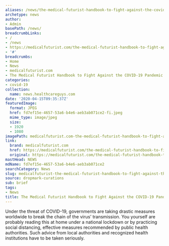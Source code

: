 ```yaml
---
aliases: /news/the-medical-futurist-handbook-to-fight-against-the-covid-19-pandemic
archetype: news
author:
- Admin
basePath: /news/
breadcrumbLinks:
- /
- /news
- https://medicalfuturist.com/the-medical-futurist-handbook-to-fight-against-the-covid-19-pandemic/
- '#'
breadcrumbs:
- Home
- News
- medicalfuturist.com
- The Medical Futurist Handbook to Fight Against the COVID-19 Pandemic
categories:
- covid-19
collection:
  name: news.healthcareguys.com
date: '2020-04-15T09:35:37Z'
featuredImage:
  format: JPEG
  href: fd7ef15e-4657-53a6-b4e6-aeb3ab071ce2-fi.jpeg
  mime_type: image/jpeg
  size:
  - 1920
  - 1080
imagePath: medicalfuturist.com-the-medical-futurist-handbook-to-fight-against-the-covid-19-pandemic
link:
  brand: medicalfuturist.com
  href: https://medicalfuturist.com/the-medical-futurist-handbook-to-fight-against-the-covid-19-pandemic/
  original: https://medicalfuturist.com/the-medical-futurist-handbook-to-fight-against-the-covid-19-pandemic/
mastHead: NEWS
mdName: fd7ef15e-4657-53a6-b4e6-aeb3ab071ce2
searchCategory: News
slug: medicalfuturist-the-medical-futurist-handbook-to-fight-against-the-covid-19-pandemic
source: dropmark-curations
sub: brief
tags:
- News
title: The Medical Futurist Handbook to Fight Against the COVID-19 Pandemic
---
```


Under the threat of COVID-19, governments are taking drastic measures worldwide to break the chain of the virus’ transmission. You yourself are probably reading this at home under a national lockdown or by practicing social distancing, effective measures recommended by public health authorities. Such advice from local authorities and recognized health institutions have to be taken seriously.